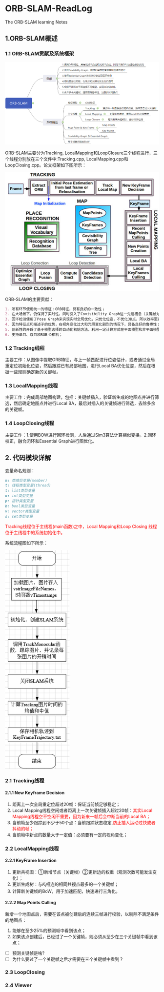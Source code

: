 # ORB-SLAM-ReadLog
The ORB-SLAM learning Notes

## 1.ORB-SLAM概述

### 1.1 ORB-SLAM贡献及系统框架

![System](https://github.com/Oyssster/ORB-SLAM-ReadLog/blob/main/MarkdownPhoto/System.png)

ORB-SLAM主要分为Tracking, LocalMapping和LoopClosure三个线程进行，三个线程分别放在三个文件中:Tracking.cpp, LocalMapping.cpp和LoopClosing.cpp。论文框架如下图所示：

![Architecture](https://github.com/Oyssster/ORB-SLAM-ReadLog/blob/main/MarkdownPhoto/Architecture.png)

ORB-SLAM的主要贡献：

~~~markdown
1. 所有环节使用统一的特征：ORB特征，具有良好的一致性；
2. 在大场景下，仍保持了实时性，同时引入了Covisibility Graph这一先进概念（关键帧为Node，共视点数量为边权）；
3. 回环检测使用了Pose Graph来实现实时全局优化，只优化位姿，不优化3D点，所以效率更高；
4. 因为特征点和描述子的优势，在视角变化过大和光照变化剧烈的情况下，具备良好的鲁棒性；
5. 创新性的开辟了基于模型选择的自动化初始方法，利用一定计算方式在平面模型和非平面模型之间自动选择：计算位姿是使用F矩阵还是H矩阵；
6. 支持单目、双目和RGB-D相机；
~~~

### 1.2 Tracking线程

主要工作：从图像中提取ORB特征，与上一帧匹配进行位姿估计，或者通过全局重定位初始化位姿，然后跟踪已有局部地图，进行Local BA优化位姿，然后在根据一些规则确定新的关键帧。

### 1.3 LocalMapping线程

主要工作：完成局部地图构建，包括：关键帧插入，验证新生成的地图点并进行筛选，然后确定地图点并进行Local BA，最后对插入的关键帧进行筛选，去除多余的关键帧。

### 1.4 LoopClosing线程

主要工作：1.使用BOW进行回环检测，人后通过Sim3算法计算相似变换。2.回环校正，融合闭环和Essential Graph进行图优化。

## 2. 代码模块详解

变量命名规则：

~~~markdown
m: 类成员变量(member)
t: 线程类型变量(thread)
l: list类型变量
n: int类型变量
p: 指针类型变量
b: bool类型变量
v: vector类型变量
s: set类型变量
~~~

<font color =red> Tracking线程位于主线程(main函数)之中，Local Mapping和Loop Closing 线程位于主线程中的系统初始化中。</font>

系统流程图如下所示：

<img src="https://github.com/Oyssster/ORB-SLAM-ReadLog/blob/main/MarkdownPhoto/Procedure.png" alt="procedure"  style="float: middle;" />

### 2.1 Tracking线程

#### 2.1.1 New Keyframe Decision

1. 距离上一次全局重定位超过20帧：保证当前帧足够稳定；
2. Local Mapping线程空闲或者距离上一次关键帧插入超过20帧：<font color = red>其实Local Mapping线程空不空闲不重要，因为新来一帧后会中断当前的Local BA；</font>
3. 当前帧至少跟踪到不少于50个点：当前跟踪状态稳定,<font color = red>防止插入运动过快或者抖动的帧；</font>
4. 当前帧中新点的数量大于一定值：必须要有一定的视角变化；

### 2.2 LocalMapping线程

#### 2.2.1 KeyFrame Insertion

1. 更新共视图：①新增节点（关键帧）②更新边的权重（观测次数可能发生变化）；
2. 更新生成树：与$K_i$相连的相同共视点最多的一个关键帧；
3. 计算新关键帧的BoW，用于加速匹配，快速进行三角化。

#### 2.2.2 Map Points Culling

新增一个地图点后，需要在该点被创建后的连续三帧进行校验，以剔除不满足条件的地图点：

1. 能够在至少25%的预测帧中看到该点；
2. 如果该点创建后，已经过了一个关键帧，则必须从至少在三个关键帧中看到该点；

- [ ] 预测关键帧是啥?
- [ ] 为什么要过了一个关键帧之后才需要在三个关键帧中看到？

### 2.3 LoopClosing

### 2.4 Viewer

